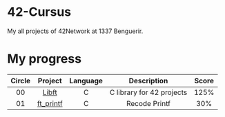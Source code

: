 # 42-Cursus
My all projects of 42Network at 1337 Benguerir. 

# My progress
|Circle | Project | Language | Description | Score | 
|:-----:|:-------:|:--------:|:-----------:|:-----:|
|00| [Libft](https://github.com/48k483x/42_CURSUS/tree/main/libft) | C |   C library for 42 projects  | 125% |
|01| [ft_printf](https://github.com/48k483x/42_CURSUS/tree/main/ft_printf) | C | Recode Printf | 30% |
